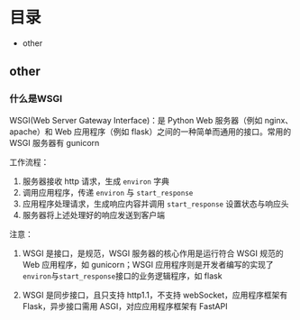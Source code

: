# 目录

+ other

## other

### 什么是WSGI

WSGI(Web Server Gateway Interface)：是 Python Web 服务器（例如 nginx、apache）和 Web 应用程序（例如 flask）之间的一种简单而通用的接口。常用的 WSGI 服务器有 gunicorn

工作流程：

1. 服务器接收 http 请求，生成 `environ` 字典
2. 调用应用程序，传递 `environ` 与 `start_response`
3. 应用程序处理请求，生成响应内容并调用 `start_response` 设置状态与响应头
4. 服务器将上述处理好的响应发送到客户端

注意：

1. WSGI 是接口，是规范，WSGI 服务器的核心作用是运行符合 WSGI 规范的 Web 应用程序，如 gunicorn；WSGI 应用程序则是开发者编写的实现了`environ`与`start_response`接口的业务逻辑程序，如 flask

2. WSGI 是同步接口，且只支持 http1.1，不支持 webSocket，应用程序框架有 Flask，异步接口需用 ASGI，对应应用程序框架有 FastAPI
